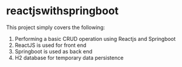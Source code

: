 # reactjswithspringboot

This project simply covers the following:
1.  Performing a basic CRUD operation using Reactjs and Springboot
2.  ReactJS is used for front end
3.  Springboot is used as back end
4.  H2 database for temporary data persistence
